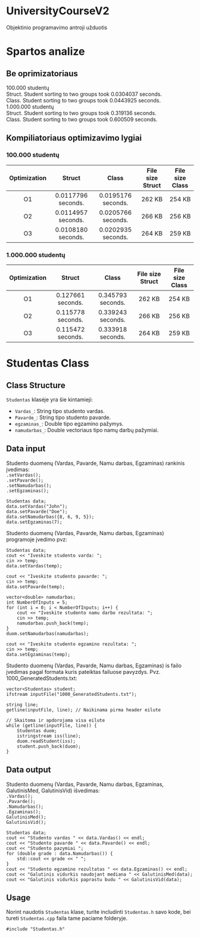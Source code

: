 # UniversityCourseV2
Objektinio programavimo antroji užduotis

# Spartos analize  
## Be oprimizatoriaus
100.000 studentų  
Struct. Student sorting to two groups took 0.0304037 seconds.  
Class. Student sorting to two groups took 0.0443925 seconds.  
1.000.000 studentų   
Struct. Student sorting to two groups took 0.319136 seconds.  
Class. Student sorting to two groups took 0.600509 seconds.  

## Kompiliatoriaus optimizavimo lygiai 
### 100.000 studentų
| Optimization | Struct | Class | File size Struct | File size Class |
| :---: | :---: | :---: | :---: | :---: |
| O1 | 0.0117796 seconds. | 0.0195176 seconds. | 262 KB | 254 KB |
| O2 | 0.0114957 seconds. | 0.0205766 seconds. | 266 KB | 256 KB |
| O3 | 0.0108180 seconds. | 0.0202935 seconds. | 264 KB | 259 KB |


### 1.000.000 studentų
| Optimization | Struct | Class | File size Struct | File size Class |
| :---: | :---: | :---: | :---: | :---: | 
| O1 | 0.127661 seconds. | 0.345793 seconds. |262 KB| 254 KB |
| O2 | 0.115778 seconds. | 0.339243 seconds. |266 KB| 256 KB | 
| O3 | 0.115472 seconds. | 0.333918 seconds. |264 KB| 259 KB |

# Studentas Class
## Class Structure

`Studentas` klasėje yra šie kintamieji:

- `Vardas_`: String tipo studento vardas.
- `Pavarde_`: String tipo studento pavarde.
- `egzaminas_`: Double tipo egzamino pažymys.
- `namudarbas_`: Double vectoriaus tipo namų darbų pažymiai.

## Data input

Studento duomenų (Vardas, Pavarde, Namu darbas, Egzaminas) rankinis įvedimas:  
`.setVardas();`  
`.setPavarde();`  
`.setNamudarbas();`  
`.setEgzaminas();`  

    Studentas data;
    data.setVardas("John");
    data.setPavarde("Doe");
    data.setNamudarbas({8, 6, 9, 5});
    data.setEgzaminas(7);

Studento duomenų (Vardas, Pavarde, Namu darbas, Egzaminas) programoje įvedimo pvz:  

    Studentas data;
    cout << "Iveskite studento varda: ";
    cin >> temp;
    data.setVardas(temp);

    cout << "Iveskite studento pavarde: ";
    cin >> temp;
    data.setPavarde(temp);

    vector<double> namudarbas;
    int NumberOfInputs = 5;
    for (int i = 0; i < NumberOfInputs; i++) {
        cout << "Iveskite studento namu darbo rezultata: ";
        cin >> temp;
        namudarbas.push_back(temp);
    }
    duom.setNamudarbas(namudarbas);

    cout << "Iveskite studento egzamino rezultata: ";
    cin >> temp;
    data.setEgzaminas(temp);
Studento duomenų (Vardas, Pavarde, Namu darbas, Egzaminas) is failo įvedimas pagal formata kuris pateiktas failuose pavyzdys. Pvz. 1000_GeneratedStudents.txt:  

    vector<Studentas> student;
    ifstream inputFile("1000_GeneratedStudents.txt");

    string line;
    getline(inputFile, line); // Naikinama pirma header eilute

    // Skaitoma ir apdorojama visa eilute
    while (getline(inputFile, line)) {
        Studentas duom;
        istringstream iss(line);
        duom.readStudent(iss);
        student.push_back(duom);
    }

## Data output
Studento duomenų (Vardas, Pavarde, Namu darbas, Egzaminas, GalutinisMed, GalutinisVid) išvedimas:   
`.Vardas();`  
`.Pavarde();`  
`.Namudarbas();`  
`.Egzaminas();`  
`GalutinisMed();`  
`GalutinisVid();`  

    Studentas data;
    cout << "Studento vardas " << data.Vardas() << endl;
    cout << "Studento pavarde " << data.Pavarde() << endl;
    cout << "Studento pazymiai ";
    for (double grade : data.Namudarbas()) {
        std::cout << grade << " ";
    }
    cout << "Studento egzamino rezultatas " << data.Egzaminas() << endl;
    cout << "Galutinis vidurkis naudojant mediana " << GalutinisMed(data);
    cout << "Galutinis vidurkis paprastu budu " << GalutinisVid(data);
## Usage

Norint naudotis `Studentas` klase, turite includinti `Studentas.h` savo kode, bei tureti `Studentas.cpp` faila tame paciame folderyje.

    #include "Studentas.h"
